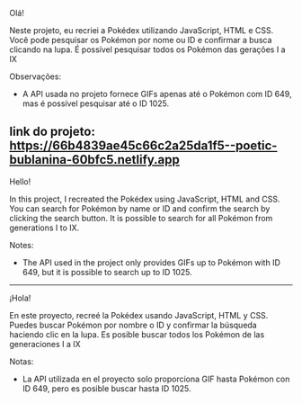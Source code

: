 Olá!

Neste projeto, eu recriei a Pokédex utilizando JavaScript, HTML e CSS. Você pode pesquisar os Pokémon por nome ou ID e confirmar a busca clicando na lupa. 
É possível pesquisar todos os Pokémon das gerações I a IX

Observações:
- A API usada no projeto fornece GIFs apenas até o Pokémon com ID 649, mas é possível pesquisar até o ID 1025.

link do projeto: https://66b4839ae45c66c2a25da1f5--poetic-bublanina-60bfc5.netlify.app
---------------------------------------------------------------------------------------------------------------------------------------------------------------------------------

Hello!

In this project, I recreated the Pokédex using JavaScript, HTML and CSS. You can search for Pokémon by name or ID and confirm the search by clicking the search button.
It is possible to search for all Pokémon from generations I to IX.

Notes:
- The API used in the project only provides GIFs up to Pokémon with ID 649, but it is possible to search up to ID 1025.

---------------------------------------------------------------------------------------------------------------------------------------------------------------------------------

¡Hola!

En este proyecto, recreé la Pokédex usando JavaScript, HTML y CSS. Puedes buscar Pokémon por nombre o ID y confirmar la búsqueda haciendo clic en la lupa. 
Es posible buscar todos los Pokémon de las generaciones I a IX

Notas:
- La API utilizada en el proyecto solo proporciona GIF hasta Pokémon con ID 649, pero es posible buscar hasta ID 1025.
